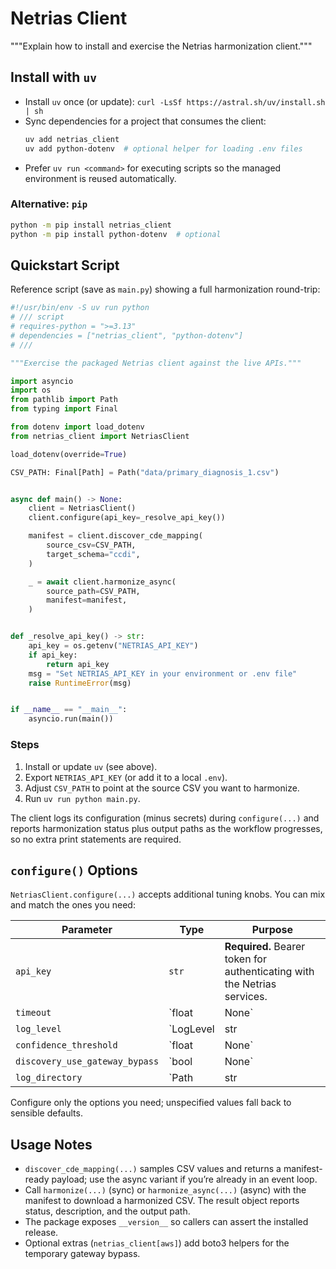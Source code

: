 # Netrias Client

"""Explain how to install and exercise the Netrias harmonization client."""

## Install with `uv`
- Install `uv` once (or update): `curl -LsSf https://astral.sh/uv/install.sh | sh`
- Sync dependencies for a project that consumes the client:
  ```bash
  uv add netrias_client
  uv add python-dotenv  # optional helper for loading .env files
  ```
- Prefer `uv run <command>` for executing scripts so the managed environment is reused automatically.

### Alternative: `pip`
```bash
python -m pip install netrias_client
python -m pip install python-dotenv  # optional
```

## Quickstart Script
Reference script (save as `main.py`) showing a full harmonization round-trip:

```python
#!/usr/bin/env -S uv run python
# /// script
# requires-python = ">=3.13"
# dependencies = ["netrias_client", "python-dotenv"]
# ///

"""Exercise the packaged Netrias client against the live APIs."""

import asyncio
import os
from pathlib import Path
from typing import Final

from dotenv import load_dotenv
from netrias_client import NetriasClient

load_dotenv(override=True)

CSV_PATH: Final[Path] = Path("data/primary_diagnosis_1.csv")


async def main() -> None:
    client = NetriasClient()
    client.configure(api_key=_resolve_api_key())

    manifest = client.discover_cde_mapping(
        source_csv=CSV_PATH,
        target_schema="ccdi",
    )

    _ = await client.harmonize_async(
        source_path=CSV_PATH,
        manifest=manifest,
    )


def _resolve_api_key() -> str:
    api_key = os.getenv("NETRIAS_API_KEY")
    if api_key:
        return api_key
    msg = "Set NETRIAS_API_KEY in your environment or .env file"
    raise RuntimeError(msg)


if __name__ == "__main__":
    asyncio.run(main())
```

### Steps
1. Install or update `uv` (see above).
2. Export `NETRIAS_API_KEY` (or add it to a local `.env`).
3. Adjust `CSV_PATH` to point at the source CSV you want to harmonize.
4. Run `uv run python main.py`.

The client logs its configuration (minus secrets) during `configure(...)` and
reports harmonization status plus output paths as the workflow progresses, so
no extra print statements are required.

## `configure()` Options
`NetriasClient.configure(...)` accepts additional tuning knobs. You can mix and match the ones you need:

| Parameter | Type | Purpose |
| --- | --- | --- |
| `api_key` | `str` | **Required.** Bearer token for authenticating with the Netrias services. |
| `timeout` | `float | None` | Override the default 6-hour timeout for long-running harmonization jobs. |
| `log_level` | `LogLevel | str | None` | Control verbosity (`INFO` by default). Accepts enum members or string names. |
| `confidence_threshold` | `float | None` | Minimum score (0–1) for keeping discovery recommendations; lower it to capture more tentative matches. |
| `discovery_use_gateway_bypass` | `bool | None` | Toggle the temporary AWS Lambda bypass path for discovery (defaults to `True`). Set to `False` once API Gateway limits are sufficient. |
| `log_directory` | `Path | str | None` | Directory for per-client log files. When omitted, logs stay on stdout. |

Configure only the options you need; unspecified values fall back to sensible defaults.

## Usage Notes
- `discover_cde_mapping(...)` samples CSV values and returns a manifest-ready payload; use the async variant if you’re already in an event loop.
- Call `harmonize(...)` (sync) or `harmonize_async(...)` (async) with the manifest to download a harmonized CSV. The result object reports status, description, and the output path.
- The package exposes `__version__` so callers can assert the installed release.
- Optional extras (`netrias_client[aws]`) add boto3 helpers for the temporary gateway bypass.
